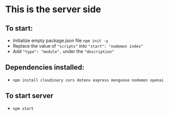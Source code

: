 # This is the server side

## To start:
    
- Initialize empty package.json file `npm init -y` 
- Replace the value of `"scripts"` into `"start": "nodemon index"`
- Add `"type": "module",` under the `"description"`

## Dependencies installed:

- `npm install cloudinary cors dotenv express mongoose nodemon openai`

## To start server

- `npm start`